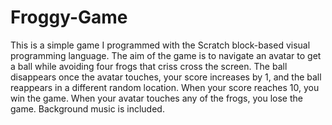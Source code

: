 # Froggy-Game

This is a simple game I programmed with the Scratch block-based visual programming language.
The aim of the game is to navigate an avatar to get a ball while avoiding four frogs that criss cross the screen.
The ball disappears once the avatar touches, your score increases by 1, and the ball reappears in a different random location.
When your score reaches 10, you win the game.
When your avatar touches any of the frogs, you lose the game.
Background music is included.
